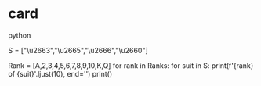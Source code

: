 # card 
python 

S = ["\u2663","\u2665","\u2666","\u2660"] 

Rank = [A,2,3,4,5,6,7,8,9,10,K,Q]
for rank in Ranks: 
   for suit in S: 
        print(f'{rank} of {suit}'.ljust(10), end='')
    print() 
